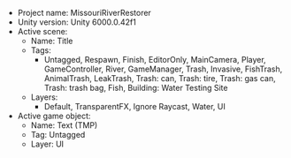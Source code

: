 <!-- UNITY CODE ASSIST INSTRUCTIONS START -->
- Project name: MissouriRiverRestorer
- Unity version: Unity 6000.0.42f1
- Active scene:
  - Name: Title
  - Tags:
    - Untagged, Respawn, Finish, EditorOnly, MainCamera, Player, GameController, River, GameManager, Trash, Invasive, FishTrash, AnimalTrash, LeakTrash, Trash: can, Trash: tire, Trash: gas can, Trash: trash bag, Fish, Building: Water Testing Site
  - Layers:
    - Default, TransparentFX, Ignore Raycast, Water, UI
- Active game object:
  - Name: Text (TMP)
  - Tag: Untagged
  - Layer: UI
<!-- UNITY CODE ASSIST INSTRUCTIONS END -->